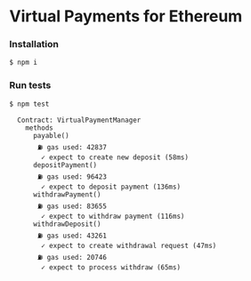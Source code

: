 # Virtual Payments for Ethereum

### Installation

```bash
$ npm i
```

### Run tests

```bash
$ npm test
```

```
  Contract: VirtualPaymentManager
    methods
      payable()
       ⛽ gas used: 42837
        ✓ expect to create new deposit (58ms)
      depositPayment()
       ⛽ gas used: 96423
        ✓ expect to deposit payment (136ms)
      withdrawPayment()
       ⛽ gas used: 83655
        ✓ expect to withdraw payment (116ms)
      withdrawDeposit()
       ⛽ gas used: 43261
        ✓ expect to create withdrawal request (47ms)
       ⛽ gas used: 20746
        ✓ expect to process withdraw (65ms)
```
